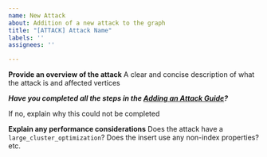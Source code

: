 ```yaml
---
name: New Attack
about: Addition of a new attack to the graph
title: "[ATTACK] Attack Name"
labels: ''
assignees: ''

---
```


**Provide an overview of the attack**
A clear and concise description of what the attack is and affected vertices

***Have you completed all the steps in the [Adding an Attack Guide](https://github.com/DataDog/KubeHound/blob/main/docs/ATTACKS.md)?***

If no, explain why this could not be completed

**Explain any performance considerations**
Does the attack have a `large_cluster_optimization`? Does the insert use any non-index properties? etc.
